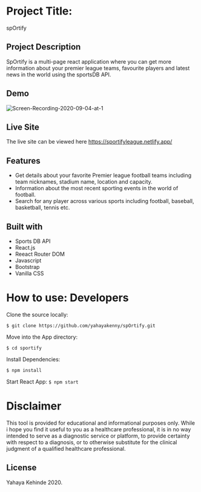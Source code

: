 # Project Title: 
spOrtify

## Project Description
SpOrtify is a multi-page react application where you can get more information about your premier league teams, favourite players and latest news in the world using the sportsDB API.

## Demo
![Screen-Recording-2020-09-04-at-1](https://user-images.githubusercontent.com/63402676/92229684-c1fdc300-eea1-11ea-90f0-ff389dd9a997.gif)


## Live Site
The live site can be viewed here https://sportifyleague.netlify.app/

## Features
-  Get details about your favorite Premier league football teams including team nicknames, stadium name, location and capacity. 
-  Information about the most recent sporting events in the world of football.
-  Search for any player across various sports including football, baseball, basketball, tennis etc. 


## Built with
- Sports DB API
- React.js
- Reeact Router DOM
- Javascript
- Bootstrap
- Vanilla CSS


# How to use: Developers

Clone the source locally:
```
$ git clone https://github.com/yahayakenny/spOrtify.git
```
Move into the App directory:

```$ cd sportify```

Install Dependencies:

```$ npm install```

Start React App:
```$ npm start```



# Disclaimer 
This tool is provided for educational and informational purposes only. While i hope you find it useful to you as a healthcare professional, it is in no way intended to serve as a diagnostic service or platform, to provide certainty with respect to a diagnosis, or to otherwise substitute for the clinical judgment of a qualified healthcare professional.

## License
Yahaya Kehinde 2020.
